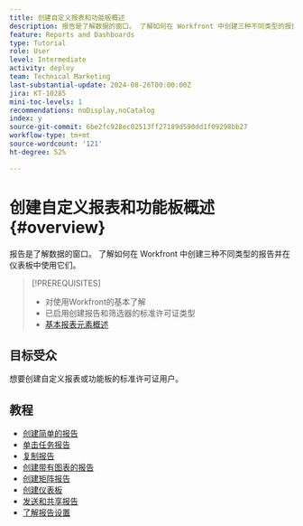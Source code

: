 ```yaml
---
title: 创建自定义报表和功能板概述
description: 报告是了解数据的窗口。 了解如何在 Workfront 中创建三种不同类型的报告并在仪表板中使用它们。
feature: Reports and Dashboards
type: Tutorial
role: User
level: Intermediate
activity: deploy
team: Technical Marketing
last-substantial-update: 2024-08-26T00:00:00Z
jira: KT-10285
mini-toc-levels: 1
recommendations: noDisplay,noCatalog
index: y
source-git-commit: 6be2fc928ec02513ff27189d590dd1f09298bb27
workflow-type: tm+mt
source-wordcount: '121'
ht-degree: 52%

---
```



# 创建自定义报表和功能板概述 {#overview}

报告是了解数据的窗口。 了解如何在 Workfront 中创建三种不同类型的报告并在仪表板中使用它们。

>[!PREREQUISITES]
>
>* 对使用Workfront的基本了解
>* 已启用创建报告和筛选器的标准许可证类型
>* [基本报表元素概述](https://experienceleague.adobe.com/?recommended=Workfront-U-1-2022.1.reporting)


## 目标受众

想要创建自定义报表或功能板的标准许可证用户。

## 教程

* [创建简单的报告](create-a-simple-report.md)
* [单击任务报告](create-a-task-report.md)
* [复制报告](copy-a-report.md)
* [创建带有图表的报告](create-reports-with-charts.md)
* [创建矩阵报告](create-a-matrix-report.md)
* [创建仪表板](create-dashboards.md)
* [发送和共享报告](how-to-send-and-share-reports.md)
* [了解报告设置](report-settings.md)

